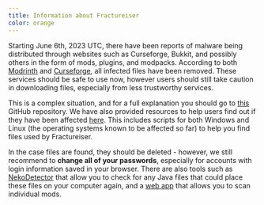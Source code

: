 ```yaml
---
title: Information about Fractureiser
color: orange
---
```


Starting June 6th, 2023 UTC, there have been reports of malware being distributed through websites such as Curseforge, Bukkit, and possibly others in the form of mods, plugins, and modpacks. According to both [Modrinth](https://twitter.com/modrinth/status/1666853947804463115) and [Curseforge](https://twitter.com/CurseForge/status/1666741580022128641), all infected files have been removed. These services should be safe to use now, however users should still take caution in downloading files, especially from less trustworthy services.

This is a complex situation, and for a full explanation you should go to [this](https://github.com/fractureiser-investigation/fractureiser) GitHub repository. We have also provided resources to help users find out if they have been affected [here](https://prismlauncher.org/news/cf-compromised-alert/#what-can-i-do). This includes scripts for both Windows and Linux (the operating systems known to be affected so far) to help you find files used by Fractureiser.

In the case files are found, they should be deleted - however, we still recommend to **change all of your passwords**, especially for accounts with login information saved in your browser. There are also tools such as [NekoDetector](https://github.com/MCRcortex/nekodetector) that allow you to check for any Java files that could place these files on your computer again, and a [web app](https://douira.github.io/fractureiser-web-detector/) that allows you to scan individual mods.
